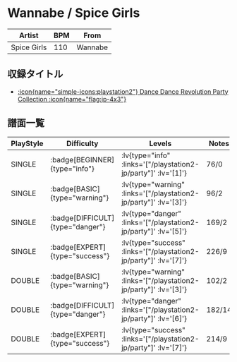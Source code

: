 # Wannabe / Spice Girls

|Artist|BPM|From|
|------|---|----|
|Spice Girls|110|Wannabe|

## 収録タイトル

- [ :icon{name="simple-icons:playstation2"} Dance Dance Revolution Party Collection :icon{name="flag:jp-4x3"} ](/playstation2-jp/party)

## 譜面一覧

|PlayStyle|Difficulty|Levels|Notes|Movie|
|---------|----------|------|-----|-----|
|SINGLE| :badge[BEGINNER]{type="info"} | :lv{type="info" :links='["/playstation2-jp/party"]' :lv='[1]'} |76/0||
|SINGLE| :badge[BASIC]{type="warning"} | :lv{type="warning" :links='["/playstation2-jp/party"]' :lv='[3]'} |96/2||
|SINGLE| :badge[DIFFICULT]{type="danger"} | :lv{type="danger" :links='["/playstation2-jp/party"]' :lv='[5]'} |169/2||
|SINGLE| :badge[EXPERT]{type="success"} | :lv{type="success" :links='["/playstation2-jp/party"]' :lv='[7]'} |226/9||
|DOUBLE| :badge[BASIC]{type="warning"} | :lv{type="warning" :links='["/playstation2-jp/party"]' :lv='[3]'} |102/2||
|DOUBLE| :badge[DIFFICULT]{type="danger"} | :lv{type="danger" :links='["/playstation2-jp/party"]' :lv='[6]'} |182/14||
|DOUBLE| :badge[EXPERT]{type="success"} | :lv{type="success" :links='["/playstation2-jp/party"]' :lv='[7]'} |214/9||

